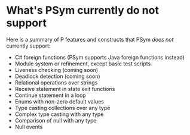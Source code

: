 # What's PSym currently do not support

Here is a summary of P features and constructs that PSym *does not* currently support:
- C# foreign functions (PSym supports Java foreign functions instead)
- Module system or refinement, except basic test scripts
- Liveness checking (coming soon)
- Deadlock detection (coming soon)
- Relational operations over strings
- Receive statement in state exit functions
- Continue statement in a loop
- Enums with non-zero default values
- Type casting collections over any type
- Complex type casting with any type
- Comparison of null with any type
- Null events
